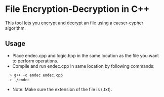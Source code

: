 
# File Encryption-Decryption in C++

This tool lets you encrypt and decrypt an file using a caeser-cypher algorithm.


## Usage
- Place endec.cpp and logic.hpp in the same location as the file you want to perform operations.
- Compile and run endec.cpp in same location by following commands:
```bash
  > g++ -o endec endec.cpp
  > ./endec
```
- Note: Make sure the extension of the file is (.txt).


